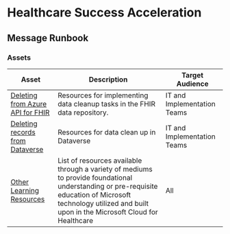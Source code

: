 
# Healthcare Success Acceleration

## Message Runbook

### Assets

| Asset | Description | Target Audience |
| --- | --- | --- |
| [Deleting from Azure API for FHIR](./Deleting_Azure_API_FHIR.md) | Resources for implementing data cleanup tasks in the FHIR data repository. | IT and Implementation Teams |
| [Deleting records from Dataverse](./Deleting_Records_Dataverse.md) | Resources for data clean up in Dataverse  | IT and Implementation Teams |
| [Other Learning Resources](./LearningResources.md) | List of resources available through a variety of mediums to provide foundational understanding or pre-requisite education of Microsoft technology utilized and built upon in the Microsoft Cloud for Healthcare | All |
